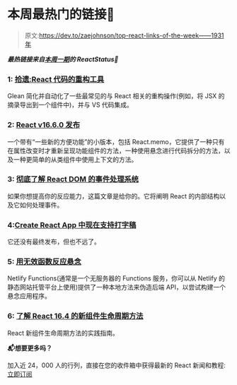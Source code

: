 # 本周最热门的链接💜

> 原文:[https://dev.to/zaejohnson/top-react-links-of-the-week——1931 年](https://dev.to/zaejohnson/top-react-links-of-the-week--1931)

***最热链接来自[本周一期](https://react.statuscode.com/issues/111?utm_source=devto&utm_campaign=react_roundup)的 ReactStatus💜***

### 1: [拾遗:React 代码的重构工具](https://www.wix.engineering/blog/finally-a-react-refactoring-tool-introducing-glean)

Glean 简化并自动化了一些最常见的与 React 相关的重构操作(例如，将 JSX 的摘录导出到一个组件中)，并与 VS 代码集成。

### 2: [React v16.6.0 发布](https://reactjs.org/blog/2018/10/23/react-v-16-6.html)

一个带有“一些新的方便功能”的小版本，包括 React.memo，它提供了一种只有在属性改变时才重新呈现功能组件的方法，一种使用悬念进行代码拆分的方法，以及一种更简单的从类组件中使用上下文的方法。

### 3: [彻底了解 React DOM 的事件处理系统](https://medium.com/the-guild/getting-to-know-react-doms-event-handling-system-inside-out-378c44d2a5d0)

如果你想提高你的反应能力，这篇文章是给你的。它将阐明 React 的内部结构以及它如何处理事件。

### 4:[Create React App 中现在支持打字稿](https://github.com/facebook/create-react-app/pull/4837)

它还没有最终发布，但也不远了。

### 5: [用无效函数反应悬念](https://www.netlify.com/blog/2018/10/18/react-suspense-with-netlify-functions/)

Netlify Functions(通常是一个无服务器的 Functions 服务，你可以从 Netlify 的静态网站托管平台上使用)提供了一种本地方法来伪造后端 API，以尝试构建一个悬念应用程序。

### 6: [了解 React 16.4 的新组件生命周期方法](https://blog.bitsrc.io/understanding-react-v16-4-new-component-lifecycle-methods-fa7b224efd7d)

React 新组件生命周期方法的实践指南。

**📬想要更多吗？**

加入近 24，000 人的行列，直接在您的收件箱中获得最新的 React 新闻和教程:[立即订阅](https://react.statuscode.com/?utm_source=devto&utm_campaign=react_roundup)